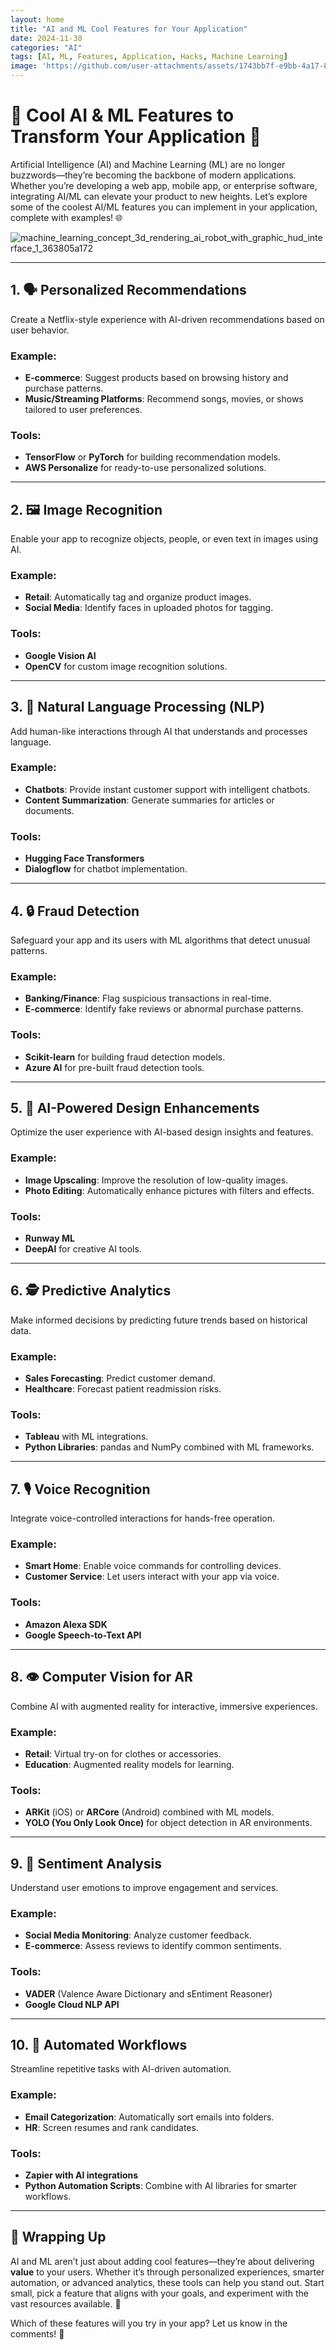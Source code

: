```yaml
---
layout: home
title: "AI and ML Cool Features for Your Application"
date: 2024-11-30
categories: "AI"
tags: [AI, ML, Features, Application, Hacks, Machine Learning]
image: 'https://github.com/user-attachments/assets/1743bb7f-e9bb-4a17-8c13-5677370fd80c'
---
```


# 🌟 Cool AI & ML Features to Transform Your Application 🚀

Artificial Intelligence (AI) and Machine Learning (ML) are no longer buzzwords—they’re becoming the backbone of modern applications. Whether you’re developing a web app, mobile app, or enterprise software, integrating AI/ML can elevate your product to new heights. Let’s explore some of the coolest AI/ML features you can implement in your application, complete with examples! 🌐

![machine_learning_concept_3d_rendering_ai_robot_with_graphic_hud_interface_1_363805a172](https://github.com/user-attachments/assets/1743bb7f-e9bb-4a17-8c13-5677370fd80c)


---

## 1. 🗣️ **Personalized Recommendations**

Create a Netflix-style experience with AI-driven recommendations based on user behavior.

### Example:
- **E-commerce**: Suggest products based on browsing history and purchase patterns.
- **Music/Streaming Platforms**: Recommend songs, movies, or shows tailored to user preferences.

### Tools:
- **TensorFlow** or **PyTorch** for building recommendation models.
- **AWS Personalize** for ready-to-use personalized solutions.

---

## 2. 🖼️ **Image Recognition**

Enable your app to recognize objects, people, or even text in images using AI.

### Example:
- **Retail**: Automatically tag and organize product images.
- **Social Media**: Identify faces in uploaded photos for tagging.

### Tools:
- **Google Vision AI**
- **OpenCV** for custom image recognition solutions.

---

## 3. 📝 **Natural Language Processing (NLP)**

Add human-like interactions through AI that understands and processes language.

### Example:
- **Chatbots**: Provide instant customer support with intelligent chatbots.
- **Content Summarization**: Generate summaries for articles or documents.

### Tools:
- **Hugging Face Transformers**
- **Dialogflow** for chatbot implementation.

---

## 4. 🔒 **Fraud Detection**

Safeguard your app and its users with ML algorithms that detect unusual patterns.

### Example:
- **Banking/Finance**: Flag suspicious transactions in real-time.
- **E-commerce**: Identify fake reviews or abnormal purchase patterns.

### Tools:
- **Scikit-learn** for building fraud detection models.
- **Azure AI** for pre-built fraud detection tools.

---

## 5. 🎨 **AI-Powered Design Enhancements**

Optimize the user experience with AI-based design insights and features.

### Example:
- **Image Upscaling**: Improve the resolution of low-quality images.
- **Photo Editing**: Automatically enhance pictures with filters and effects.

### Tools:
- **Runway ML**
- **DeepAI** for creative AI tools.

---

## 6. 🕵️ **Predictive Analytics**

Make informed decisions by predicting future trends based on historical data.

### Example:
- **Sales Forecasting**: Predict customer demand.
- **Healthcare**: Forecast patient readmission risks.

### Tools:
- **Tableau** with ML integrations.
- **Python Libraries**: pandas and NumPy combined with ML frameworks.

---

## 7. 🎙️ **Voice Recognition**

Integrate voice-controlled interactions for hands-free operation.

### Example:
- **Smart Home**: Enable voice commands for controlling devices.
- **Customer Service**: Let users interact with your app via voice.

### Tools:
- **Amazon Alexa SDK**
- **Google Speech-to-Text API**

---

## 8. 👁️ **Computer Vision for AR**

Combine AI with augmented reality for interactive, immersive experiences.

### Example:
- **Retail**: Virtual try-on for clothes or accessories.
- **Education**: Augmented reality models for learning.

### Tools:
- **ARKit** (iOS) or **ARCore** (Android) combined with ML models.
- **YOLO (You Only Look Once)** for object detection in AR environments.

---

## 9. 🤖 **Sentiment Analysis**

Understand user emotions to improve engagement and services.

### Example:
- **Social Media Monitoring**: Analyze customer feedback.
- **E-commerce**: Assess reviews to identify common sentiments.

### Tools:
- **VADER** (Valence Aware Dictionary and sEntiment Reasoner)
- **Google Cloud NLP API**

---

## 10. 🔄 **Automated Workflows**

Streamline repetitive tasks with AI-driven automation.

### Example:
- **Email Categorization**: Automatically sort emails into folders.
- **HR**: Screen resumes and rank candidates.

### Tools:
- **Zapier with AI integrations**
- **Python Automation Scripts**: Combine with AI libraries for smarter workflows.

---

## 🚀 Wrapping Up

AI and ML aren’t just about adding cool features—they’re about delivering **value** to your users. Whether it’s through personalized experiences, smarter automation, or advanced analytics, these tools can help you stand out. Start small, pick a feature that aligns with your goals, and experiment with the vast resources available. 🌟

Which of these features will you try in your app? Let us know in the comments! 💬

